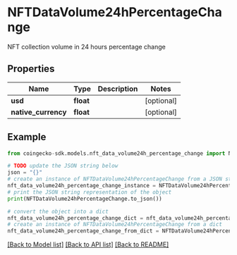 # NFTDataVolume24hPercentageChange

NFT collection volume in 24 hours percentage change

## Properties

Name | Type | Description | Notes
------------ | ------------- | ------------- | -------------
**usd** | **float** |  | [optional] 
**native_currency** | **float** |  | [optional] 

## Example

```python
from coingecko-sdk.models.nft_data_volume24h_percentage_change import NFTDataVolume24hPercentageChange

# TODO update the JSON string below
json = "{}"
# create an instance of NFTDataVolume24hPercentageChange from a JSON string
nft_data_volume24h_percentage_change_instance = NFTDataVolume24hPercentageChange.from_json(json)
# print the JSON string representation of the object
print(NFTDataVolume24hPercentageChange.to_json())

# convert the object into a dict
nft_data_volume24h_percentage_change_dict = nft_data_volume24h_percentage_change_instance.to_dict()
# create an instance of NFTDataVolume24hPercentageChange from a dict
nft_data_volume24h_percentage_change_from_dict = NFTDataVolume24hPercentageChange.from_dict(nft_data_volume24h_percentage_change_dict)
```
[[Back to Model list]](../README.md#documentation-for-models) [[Back to API list]](../README.md#documentation-for-api-endpoints) [[Back to README]](../README.md)


